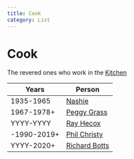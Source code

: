 ```yaml
---
title: Cook
category: List
---
```

# Cook

The revered ones who work in the [Kitchen](Kitchen)

| Years | Person |
| ----- | ------ |
| 1935-1965   | [Nashie](Annie-Iverson)
| 1967-1978+  | [Peggy Grass](Peggy-Grass)
| YYYY-YYYY   | [Ray Hecox](Ray-Hecox)
| -1990-2019+ | [Phil Christy](Phil-Christy)
| YYYY-2020+  | [Richard Botts](Richard-Botts)


